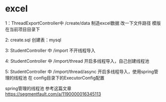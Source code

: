 # excel

1：ThreadExportController中  /create/data 制造excel数据 改一下文件路径 模版在当前项目目录下 

2: create.sql 创建表：mysql

3: StudentController 中 /import 不开线程导入

4: StudentController 中 /import/thread 开启多线程导入，自己创建线程池

5: StudentController 中 /import/thread/async 开启多线程导入，使用spring管理的线程池
在 config目录下的ExecutorConfig配置


spring管理的线程池 参考这篇文章 https://segmentfault.com/a/1190000016345113